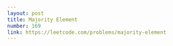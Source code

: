 ```yaml
---
layout: post
title: Majority Element
number: 169
link: https://leetcode.com/problems/majority-element
---
```

